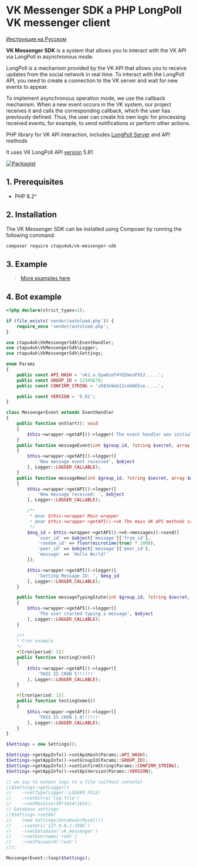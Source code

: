 # VK Messenger SDK a PHP LongPoll VK messenger client

[Инструкция на Русском](https://github.com/ctapu4ok/vk-messenger-sdk/blob/master/README.md)

**VK Messenger SDK** is a system that allows you to interact with the VK API via LongPoll in asynchronous mode.

LongPoll is a mechanism provided by the VK API that allows you to receive updates from the social network in real time. To interact with the LongPoll API, you need to create a connection to the VK server and wait for new events to appear.

To implement asynchronous operation mode, we use the callback mechanism. When a new event occurs in the VK system, our project receives it and calls the corresponding callback, which the user has previously defined. Thus, the user can create his own logic for processing received events, for example, to send notifications or perform other actions.

PHP library for VK API interaction, includes [LongPoll Server](https://dev.vk.com/method/groups.getLongPollServer) and API methods

It uses VK LongPoll API [version](https://vk.com/dev/versions) 5.81


[![Packagist](https://img.shields.io/packagist/v/ctapu4ok/vk-messenger-sdk.svg)](https://packagist.org/packages/ctapu4ok/vk-messenger-sdk)

## 1. Prerequisites

* PHP 8.2^

## 2. Installation

The VK Messenger SDK can be installed using Composer by running the following command:

```sh
composer require ctapu4ok/vk-messenger-sdk
```

## 3. Example
>[More examples here](https://github.com/ctapu4ok/vk-messenger-sdk/tree/master/examples)
 
## 4. Bot example

```php
<?php declare(strict_types=1);

if (file_exists('vendor/autoload.php')) {
    require_once 'vendor/autoload.php';
}

use ctapu4ok\VkMessengerSdk\EventHandler;
use ctapu4ok\VkMessengerSdk\Logger;
use ctapu4ok\VkMessengerSdk\Settings;

enum Params
{
    public const API_HASH = 'vk1.a.Qyw6zef4YQZmosPX5J.....';
    public const GROUP_ID = 12345678;
    public const CONFIRM_STRING = 'c683e9eb12cebb65ce.....';

    public const VERSION = '5.81';
}

class MessengerEvent extends EventHandler
{
    public function onStart(): void
    {
        $this->wrapper->getAPI()->logger('The event handler was initialized');
    }
    public function messageEvent(int $group_id, ?string $secret, array $object): void
    {
        $this->wrapper->getAPI()->logger([
            'New message event received', $object
        ], Logger::LOGGER_CALLABLE);
    }
    public function messageNew(int $group_id, ?string $secret, array $object): void
    {
        $this->wrapper->getAPI()->logger([
            'New message received: ', $object
        ], Logger::LOGGER_CALLABLE);

        /**
         * @var $this->wrapper Main wrapper
         * @var $this->wrapper->getAPI()->vk The main VK API methods src/API/Actions
         */
        $msg_id = $this->wrapper->getAPI()->vk->messages()->send([
            'user_id' => $object['message']['from_id'],
            'random_id' => floor(microtime(true) * 1000),
            'peer_id' => $object['message']['peer_id'],
            'message' => 'Hello World!'
        ]);

        $this->wrapper->getAPI()->logger([
            'Getting Message ID: ', $msg_id
        ], Logger::LOGGER_CALLABLE);
    }

    public function messageTypingState(int $group_id, ?string $secret, array $object): void
    {
        $this->wrapper->getAPI()->logger([
            'The user started typing a message', $object
        ], Logger::LOGGER_CALLABLE);
    }
    
    /**
    * Cron example  
    */ 
    #[Cron(period: 5)]
    public function testingCron5()
    {
        $this->wrapper->getAPI()->logger([
            'THIS IS CRON 5!!!!!!'
        ], Logger::LOGGER_CALLABLE);
    }

    #[Cron(period: 1)]
    public function testingSome1()
    {
        $this->wrapper->getAPI()->logger([
            'THIS IS CRON 1.0!!!!!!'
        ], Logger::LOGGER_CALLABLE);
    }
}

$Settings = new Settings();

$Settings->getAppInfo()->setApiHash(Params::API_HASH);
$Settings->getAppInfo()->setGroupId(Params::GROUP_ID);
$Settings->getAppInfo()->setConfirmString(Params::CONFIRM_STRING);
$Settings->getAppInfo()->setApiVersion(Params::VERSION);

// we say to output logs to a file (without console)
//$Settings->getLogger()
//    ->setType(Logger::LOGGER_FILE)
//    ->setExtra('log.file')
//    ->setMaxSize(50*1024*1024);
// Database settings
//$Settings->setDb(
//    (new Settings\Database\Mysql())
//    ->setUri('127.0.0.1:3306')
//    ->setDatabase('vk_messenger')
//    ->setUsername('root')
//    ->setPassword('root')
//);

MessengerEvent::loop($Settings);

```